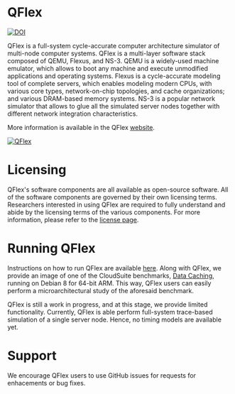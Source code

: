 # QFlex #
[![DOI](https://zenodo.org/badge/DOI/10.5281/zenodo.504368.svg)](https://doi.org/10.5281/zenodo.504368)

QFlex is a full-system cycle-accurate computer architecture simulator of multi-node computer systems. QFlex is a multi-layer software stack composed of QEMU, Flexus, and NS-3. QEMU is a widely-used machine emulator, which allows to boot any machine and execute unmodified applications and operating systems. Flexus is a cycle-accurate modeling tool of complete servers, which enables modeling modern CPUs, with various core types, network-on-chip topologies, and cache organizations; and various DRAM-based memory systems. NS-3 is a popular network simulator that allows to glue all the simulated server nodes together with different network integration characteristics. 

More information is available in the QFlex [website][qfw].

[![QFlex](https://parsa-epfl.github.io/qflex/public/images/QFlex.png)](http://parsa-epfl.github.io/qflex/)

# Licensing #

QFlex's software components are all available as open-source software. All of the software components are governed by 
their own licensing terms. Researchers interested in using QFlex are required to fully understand and abide by the 
licensing terms of the various components. For more information, please refer to the [license page][qfl].

# Running QFlex #

Instructions on how to run QFlex are available [here][qfd]. Along with QFlex, we provide an image of one of the CloudSuite benchmarks, [Data Caching][csdc], running on Debian 8 for 64-bit ARM. This way, QFlex users can easily perform a microarchitectural study of the aforesaid benchmark.

QFlex is still a work in progress, and at this stage, we provide limited functionality. Currently, QFlex is able perform full-system trace-based simulation of a single server node. Hence, no timing models are available yet.

# Support #

We encourage QFlex users to use GitHub issues for requests for enhacements or bug fixes.

[qfw]: http://parsa-epfl.github.io/qflex/
[qfl]: http://parsa-epfl.github.io/qflex//pages/license/
[qfd]: http://parsa-epfl.github.io/qflex/pages/download/
[csdc]: http://cloudsuite.ch/datacaching/


